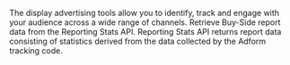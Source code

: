 The display advertising tools allow you to identify, track and engage with your audience across a wide range of channels. 
Retrieve Buy-Side report data from the Reporting Stats API. Reporting Stats API returns report data consisting of statistics derived from the data collected by the Adform tracking code.